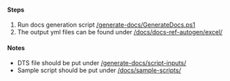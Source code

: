 #### Steps

1. Run docs generation script [/generate-docs/GenerateDocs.ps1](./GenerateDocs.ps1)
1. The output yml files can be found under [/docs/docs-ref-autogen/excel/](../docs/docs-ref-autogen/excel/)

#### Notes

* DTS file should be put under [/generate-docs/script-inputs/](./script-inputs/)
* Sample script should be put under [/docs/sample-scripts/](../docs/sample-scripts/)
